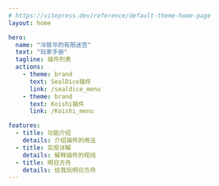 ```yaml
---
# https://vitepress.dev/reference/default-theme-home-page
layout: home

hero:
  name: "冷筱华的有限迷宫"
  text: "玩家手册"
  tagline: 插件列表
  actions:
    - theme: brand
      text: SealDice插件
      link: /sealdice_menu
    - theme: brand
      text: Koishi插件
      link: /Koishi_menu

features:
  - title: 功能介绍
    details: 介绍插件的用法
  - title: 实现详解
    details: 解释插件的视线
  - title: 明日方舟
    details: 给我玩明日方舟
---
```


